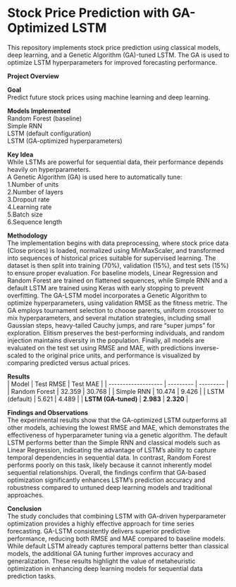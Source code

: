 # Stock Price Prediction with GA-Optimized LSTM #  

This repository implements stock price prediction using classical models, deep learning, and a Genetic Algorithm (GA)-tuned LSTM.
The GA is used to optimize LSTM hyperparameters for improved forecasting performance.  

**Project Overview**  

**Goal**  
Predict future stock prices using machine learning and deep learning.  

**Models Implemented**  
Random Forest (baseline)  
Simple RNN  
LSTM (default configuration)  
LSTM (GA-optimized hyperparameters)  

**Key Idea**  
While LSTMs are powerful for sequential data, their performance depends heavily on hyperparameters.  
A Genetic Algorithm (GA) is used here to automatically tune:  
1.Number of units  
2.Number of layers  
3.Dropout rate  
4.Learning rate  
5.Batch size  
6.Sequence length  

**Methodology**  
The implementation begins with data preprocessing, where stock price data (Close prices) is loaded, normalized using MinMaxScaler, and transformed into sequences of historical prices suitable for supervised learning. The dataset is then split into training (70%), validation (15%), and test sets (15%) to ensure proper evaluation. For baseline models, Linear Regression and Random Forest are trained on flattened sequences, while Simple RNN and a default LSTM are trained using Keras with early stopping to prevent overfitting. The GA-LSTM model incorporates a Genetic Algorithm to optimize hyperparameters, using validation RMSE as the fitness metric. The GA employs tournament selection to choose parents, uniform crossover to mix hyperparameters, and several mutation strategies, including small Gaussian steps, heavy-tailed Cauchy jumps, and rare “super jumps” for exploration. Elitism preserves the best-performing individuals, and random injection maintains diversity in the population. Finally, all models are evaluated on the test set using RMSE and MAE, with predictions inverse-scaled to the original price units, and performance is visualized by comparing predicted versus actual prices.  

**Results**  
| Model               | Test RMSE | Test MAE  |
| ------------------- | --------- | --------- |
| Random Forest       | 32.359    | 30.768    |
| Simple RNN          | 10.474    | 9.426     |
| LSTM (default)      | 5.621     | 4.489     |
| **LSTM (GA-tuned)** | **2.983** | **2.320** |  
  
**Findings and Observations**  
The experimental results show that the GA-optimized LSTM outperforms all other models, achieving the lowest RMSE and MAE, which demonstrates the effectiveness of hyperparameter tuning via a genetic algorithm. The default LSTM performs better than the Simple RNN and classical models such as Linear Regression, indicating the advantage of LSTM’s ability to capture temporal dependencies in sequential data. In contrast, Random Forest performs poorly on this task, likely because it cannot inherently model sequential relationships. Overall, the findings confirm that GA-based optimization significantly enhances LSTM’s prediction accuracy and robustness compared to untuned deep learning models and traditional approaches.  
  
**Conclusion**  
The study concludes that combining LSTM with GA-driven hyperparameter optimization provides a highly effective approach for time series forecasting. GA-LSTM consistently delivers superior predictive performance, reducing both RMSE and MAE compared to baseline models. While default LSTM already captures temporal patterns better than classical models, the additional GA tuning further improves accuracy and generalization. These results highlight the value of metaheuristic optimization in enhancing deep learning models for sequential data prediction tasks.

